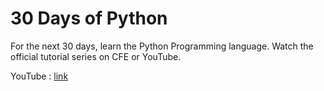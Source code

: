 # 30 Days of Python

For the next 30 days, learn the Python Programming language. Watch the official tutorial series on CFE or YouTube.

YouTube : [link](https://www.youtube.com/playlist?list=PLEsfXFp6DpzQjDBvhNy5YbaBx9j-ZsUe6)